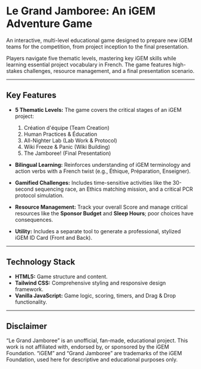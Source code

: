 # Le Grand Jamboree: An iGEM Adventure Game

An interactive, multi-level educational game designed to prepare new iGEM teams for the competition, from project inception to the final presentation.

Players navigate five thematic levels, mastering key iGEM skills while learning essential project vocabulary in French. The game features high-stakes challenges, resource management, and a final presentation scenario.

---

## Key Features

* **5 Thematic Levels:** The game covers the critical stages of an iGEM project:
    1.  Création d'équipe (Team Creation)
    2.  Human Practices & Éducation
    3.  All-Nighter Lab (Lab Work & Protocol)
    4.  Wiki Freeze & Panic (Wiki Building)
    5.  The Jamboree! (Final Presentation)

* **Bilingual Learning:** Reinforces understanding of iGEM terminology and action verbs with a French twist (e.g., Éthique, Préparation, Enseigner).

* **Gamified Challenges:** Includes time-sensitive activities like the 30-second sequencing race, an Ethics matching mission, and a critical PCR protocol simulation.

* **Resource Management:** Track your overall Score and manage critical resources like the **Sponsor Budget** and **Sleep Hours**; poor choices have consequences.

* **Utility:** Includes a separate tool to generate a professional, stylized iGEM ID Card (Front and Back).

---

## Technology Stack

* **HTML5:** Game structure and content.
* **Tailwind CSS:** Comprehensive styling and responsive design framework.
* **Vanilla JavaScript:** Game logic, scoring, timers, and Drag & Drop functionality.

---

## Disclaimer

“Le Grand Jamboree” is an unofficial, fan-made, educational project.
This work is not affiliated with, endorsed by, or sponsored by the iGEM Foundation.
“iGEM” and “Grand Jamboree” are trademarks of the iGEM Foundation, used here for descriptive and educational purposes only.
